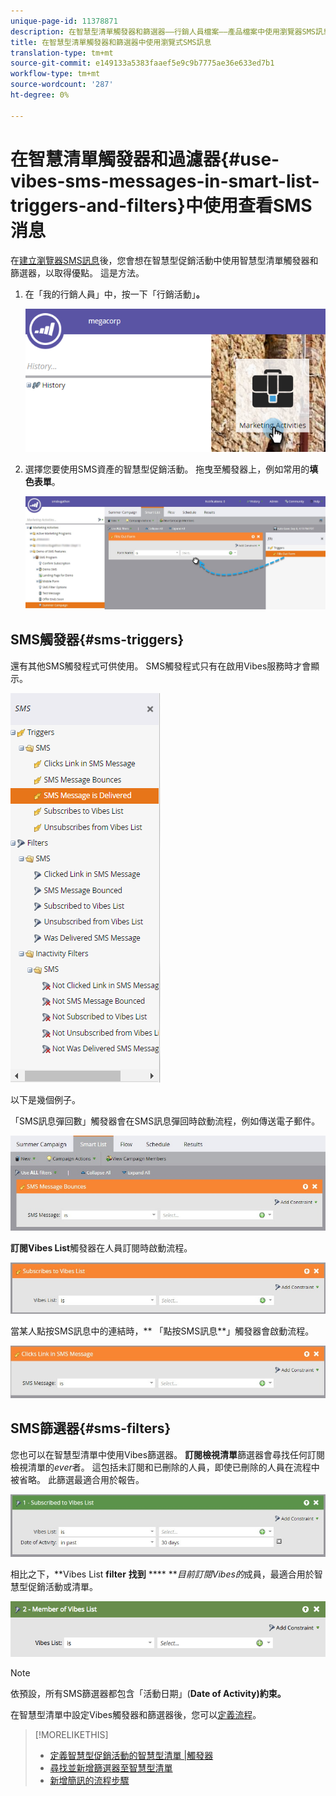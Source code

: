 ```yaml
---
unique-page-id: 11378871
description: 在智慧型清單觸發器和篩選器——行銷人員檔案——產品檔案中使用瀏覽器SMS訊息
title: 在智慧型清單觸發器和篩選器中使用瀏覽式SMS訊息
translation-type: tm+mt
source-git-commit: e149133a5383faaef5e9c9b7775ae36e633ed7b1
workflow-type: tm+mt
source-wordcount: '287'
ht-degree: 0%

---
```



# 在智慧清單觸發器和過濾器{#use-vibes-sms-messages-in-smart-list-triggers-and-filters}中使用查看SMS消息

在[建立瀏覽器SMS訊息](create-a-vibes-sms-message.md)後，您會想在智慧型促銷活動中使用智慧型清單觸發器和篩選器，以取得優點。 這是方法。

1. 在「我的行銷人員」中，按一下「行銷活動」**。**

   ![](assets/image2016-7-28-9-3a48-3a32.png)

1. 選擇您要使用SMS資產的智慧型促銷活動。 拖曳至觸發器上，例如常用的&#x200B;**填色表單**。

   ![](assets/fills-out-form-pull-over.jpg)

## SMS觸發器{#sms-triggers}

還有其他SMS觸發程式可供使用。 SMS觸發程式只有在啟用Vibes服務時才會顯示。

![](assets/new-sms-search2.png)

以下是幾個例子。

「SMS訊息彈回數」觸發器會在SMS訊息彈回時啟動流程，例如傳送電子郵件。

![](assets/sms-message-bounces-real.jpg)

**訂閱Vibes List**&#x200B;觸發器在人員訂閱時啟動流程。

![](assets/subscribes-to-vibes-list-real.jpg)

當某人點按SMS訊息中的連結時，** 「點按SMS訊息**」觸發器會啟動流程。

![](assets/clicks-link-in-sms-message.jpg)

## SMS篩選器{#sms-filters}

您也可以在智慧型清單中使用Vibes篩選器。 **訂閱檢視清單**&#x200B;篩選器會尋找任何訂閱檢視清單的&#x200B;*ever*&#x200B;者。 這包括未訂閱和已刪除的人員，即使已刪除的人員在流程中被省略。 此篩選最適合用於報告。

![](assets/subscribed-to-vibes-list-filter-real.jpg)

相比之下，**Vibes List **filter** **找到** **** ***目前訂閱Vibes的*&#x200B;成員，最適合用於智慧型促銷活動或清單。

![](assets/image001.png)

>[!NOTE]
>
>依預設，所有SMS篩選器都包含「活動日期」(**Date of Activity)約束。**

在智慧型清單中設定Vibes觸發器和篩選器後，您可以[定義流程](add-a-flow-step-for-sms.md)。

>[!MORELIKETHIS]
>
>* [定義智慧型促銷活動的智慧型清單 |觸發器](../../../product-docs/core-marketo-concepts/smart-campaigns/creating-a-smart-campaign/define-smart-list-for-smart-campaign-trigger.md)
>* [尋找並新增篩選器至智慧型清單](../../../product-docs/core-marketo-concepts/smart-lists-and-static-lists/creating-a-smart-list/find-and-add-filters-to-a-smart-list.md)
>* [新增簡訊的流程步驟](add-a-flow-step-for-sms.md)

>



